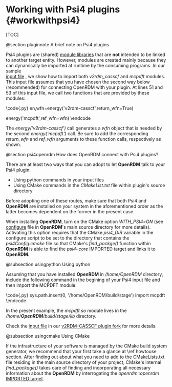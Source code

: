 Working with Psi4 plugins     {#workwithpsi4}
==========================

[TOC]

@section pluginnote A brief note on Psi4 plugins

Psi4 plugins are 
(shared) [module libraries](https://cmake.org/cmake/help/v3.16/command/add_library.html?highlight=module)
that are <b>not</b> intended to be linked to another target entity.
However, modules are created mainly because they can dynamically be
imported at runtime by the consuming programs. In our sample  
[input file](https://github.com/SinaMostafanejad/v2rdm_casscf/blob/OpenRDM-interface/tests/v2rdm_casscf_pdft/input.dat)
, we show how to import both <i>v2rdm\_casscf</i> and <i>mcpdft</i> modules.
This input file assumes that you have chosen the second way below (recommended) for 
connecting OpenRDM with your plugin. At lines 51 and 53 of this input file, we call
two functions that are provided by these modules:

\code{.py}
en,wfn=energy('v2rdm-casscf',return_wfn=True)

energy('mcpdft',ref_wfn=wfn)
\endcode

The <i>energy('v2rdm-casscf')</i> call generates a <i>wfn</i> object that is 
needed by the second <i>energy('mcpdft')</i> call. Be sure to add the corresponding
<i>return_wfn</i> and <i>ref_wfn</i> arguments to these function calls, respectively as shown.

@section psi4openrdm How does OpenRDM connect with Psi4 plugins?

There are at least two ways that you can adopt to let <b>OpenRDM</b> talk to your
Psi4 plugin:

* Using python commands in your input files
* Using CMake commands in the <i>CMakeList.txt</i> file within plugin's source directory

Before adopting one of these routes, make sure that
both Psi4 and <b>OpenRDM</b> are installed on your system in the aforementioned order
as the latter becomes dependent on the former in the present case.

When installing <b>OpenRDM</b>, turn on the CMake option <i>WITH_PSI4=ON</i>
(see [configure](https://github.com/SinaMostafanejad/OpenRDM/blob/master/configure)
file in <b>OpenRDM</b>'s main source directory for more details). Activating this
option requires that the CMake <i>psi4_DIR</i> variable in the configure script to be set
to the directory that contains the <i>psi4Config.cmake</i> file so that CMake's <i>find\_packge()</i>
function within <b>OpenRDM</b> is able to find the <i>psi4::core</i> IMPORTED target
and links it to <b>OpenRDM</b>.

@subsection usingpython Using python

Assuming that you have installed <b>OpenRDM</b> in <i>/home/OpenRDM</i> directory,
include the following command in the begining of your Psi4 input file and 
then import the MCPDFT module:

\code{.py}
sys.path.insert(0, '/home/OpenRDM/build/stage')
import mcpdft
\endcode

In the present example, the <i>mcpdft.so</i> module lives in
the <i>/home/<b>OpenRDM</b>/build/stage/lib</i> directory.

Check the [input file](https://github.com/SinaMostafanejad/v2rdm_casscf/blob/OpenRDM-interface/tests/v2rdm_casscf_pdft/input.dat)
in our [v2RDM-CASSCF plugin fork](https://github.com/SinaMostafanejad/v2rdm_casscf)
for more details.

@subsection usingcmake Using CMake

If the infrastructure of your software is managed by the CMake build system
generator, we recommend that your first take a glance at \ref howtouse section.
After finding out about what you need to add to the CMakeLists.txt file residing
in the main source directory of your project, CMake's internal
<i>find\_package()</i> takes care of finding and incorporating all necessary 
information about the <b>OpenRDM</b> by interrogating the <i>openrdm::openrdm</i> 
[IMPORTED target](https://cmake.org/cmake/help/v3.17/manual/cmake-buildsystem.7.html?highlight=imported#imported-targets).
